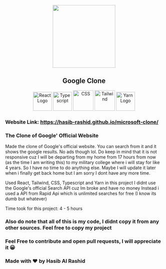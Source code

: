 <p align="center">
  <img src="https://www.google.com/images/branding/googlelogo/2x/googlelogo_color_92x30dp.png" style="width: 200px;"></img>
  <h2 align="center">Google Clone</h2>
</p>

<div align="center">
  <img src="https://media.discordapp.net/attachments/866621134019362846/892104133656584222/pngaaa.com-2507930.png" style="width: 60px;" alt="React Logo">
  <img src="https://iconape.com/wp-content/png_logo_vector/typescript.png" style="width: 60px" alt="Typescript">
  <img src="https://cdn.pixabay.com/photo/2017/08/05/11/16/logo-2582747_1280.png" style="width: 65px;" alt="CSS">
  <img src="https://bradlc.gallerycdn.vsassets.io/extensions/bradlc/vscode-tailwindcss/0.2.0/1558040563649/Microsoft.VisualStudio.Services.Icons.Default" style="width: 65px;" alt="Tailwind">
  <img src="https://iconape.com/wp-content/files/wa/116965/png/yarn.png" style="width: 60px;" alt="Yarn Logo">
</div>

### Website Link: https://hasib-rashid.github.io/microsoft-clone/

### The Clone of Google' Official Website

Made the clone of Google's official website. You can search from it and it shows the google results. No ads though lol. Do keep in mind that it is not responsive cuz I will be departing from my home from 17 hours from now (as the time I am writing this) to my military college where i will stay for like 4 years. So I have no time to do anything else. Maybe I will update it later when i finally get back home but I am sorry I dont have any more time.

Used React, Tailwind, CSS, Typescript and Yarn in this project
I didnt use the Google's official Search API cuz Im broke and have no money
Instead i used a API from Rapid Api which is unlimited searches for free (I know its dumb but whatever)

Time took for this project: 4 - 5 hours

### Also do note that all of this is my code, I didnt copy it from any other sources. Feel free to copy my project
### Feel Free to contribute and open pull requests, I will appreciate it 😀

### Made with ❤ by Hasib Al Rashid
